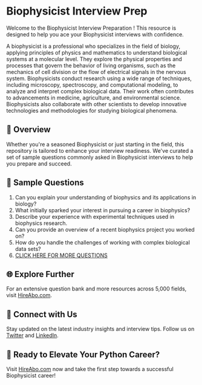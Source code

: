 # Biophysicist Interview Prep

Welcome to the Biophysicist Interview Preparation ! This resource is designed to help you ace your Biophysicist interviews with confidence.

A biophysicist is a professional who specializes in the field of biology, applying principles of physics and mathematics to understand biological systems at a molecular level. They explore the physical properties and processes that govern the behavior of living organisms, such as the mechanics of cell division or the flow of electrical signals in the nervous system. Biophysicists conduct research using a wide range of techniques, including microscopy, spectroscopy, and computational modeling, to analyze and interpret complex biological data. Their work often contributes to advancements in medicine, agriculture, and environmental science. Biophysicists also collaborate with other scientists to develop innovative technologies and methodologies for studying biological phenomena.

## 🚀 Overview

Whether you're a seasoned Biophysicist or just starting in the field, this repository is tailored to enhance your interview readiness. We've curated a set of sample questions commonly asked in Biophysicist interviews to help you prepare and succeed.

## 📝 Sample Questions

1. Can you explain your understanding of biophysics and its applications in biology?
2. What initially sparked your interest in pursuing a career in biophysics?
3. Describe your experience with experimental techniques used in biophysics research.
4. Can you provide an overview of a recent biophysics project you worked on?
5. How do you handle the challenges of working with complex biological data sets?
6. [CLICK HERE FOR MORE QUESTIONS](https://hireabo.com/job/5_1_16/Biophysicist)

## 🌐 Explore Further

For an extensive question bank and more resources across 5,000 fields, visit [HireAbo.com](https://www.hireabo.com).

## 📱 Connect with Us

Stay updated on the latest industry insights and interview tips. Follow us on [Twitter](https://twitter.com/hireabo) and [LinkedIn](https://www.linkedin.com/in/hire-abo-3609972a8/).

## 🚀 Ready to Elevate Your Python Career?

Visit [HireAbo.com](https://www.hireabo.com) now and take the first step towards a successful Biophysicist career!